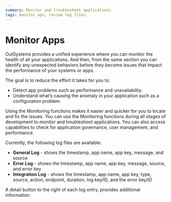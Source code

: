 ```yaml
---
summary: Monitor and troubleshoot applications.  
tags: monitor aps; review log files
---
```


# Monitor Apps

OutSystems provides a unified experience where you can monitor the health of all your applications. And then, from the same section you can identify any unexpected behaviors before they become issues that impact the performance of your systems or apps.

The goal is to reduce the effort it takes for you to:

* Detect app problems such as performance and unavailability.
* Understand what’s causing the anomaly in your application such as a configuration problem.

Using the Monitoring functions makes it easier and quicker for you to locate and fix the issues. You can use the Monitoring functions during all stages of development to monitor and troubleshoot applications. You can also access capabilities to check for application governance, user management, and performance.

Currently, the following log files are available:

* **General Log** - shows the timestamp, app name, app key, message, and source
* **Error Log** - shows the timestamp, app name, app key, message, source, and error key
* **Integration Log** - shows the timestamp, app name, app key, type, source, action, endpoint, duration, log key/ID, and the error key/ID

A detail button to the right of each log entry, provides additional information.
